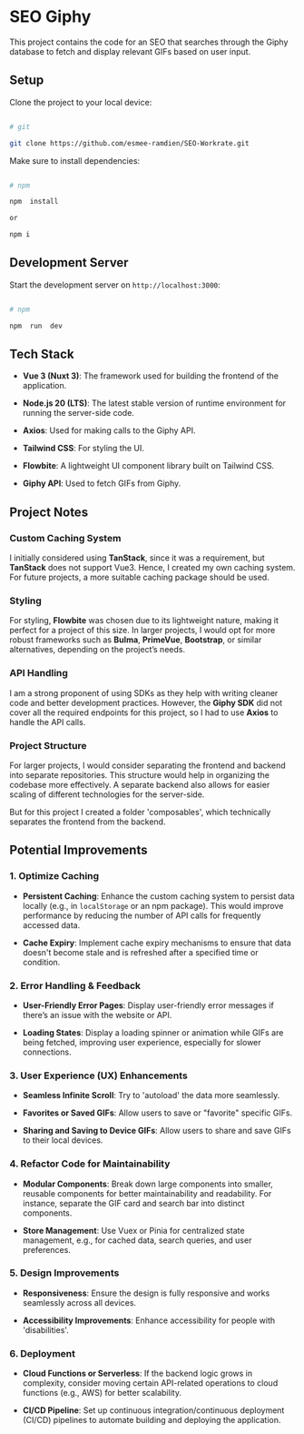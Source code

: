 # SEO Giphy

This project contains the code for an SEO that searches through the Giphy database to fetch and display relevant GIFs based on user input.


## Setup

Clone the project to your local device:
  
```bash

# git

git clone https://github.com/esmee-ramdien/SEO-Workrate.git

```

Make sure to install dependencies:

```bash

# npm

npm  install

or

npm i

```


## Development Server

Start the development server on `http://localhost:3000`:


```bash

# npm

npm  run  dev

```


## Tech Stack

-  **Vue 3 (Nuxt 3)**: The framework used for building the frontend of the application.

-  **Node.js 20 (LTS)**: The latest stable version of runtime environment for running the server-side code.

-  **Axios**: Used for making calls to the Giphy API.

-  **Tailwind CSS**: For styling the UI.

-  **Flowbite**: A lightweight UI component library built on Tailwind CSS.

-  **Giphy API**: Used to fetch GIFs from Giphy.


## Project Notes

### Custom Caching System

I initially considered using **TanStack**, since it was a requirement, but **TanStack** does not support Vue3. Hence, I created my own caching system. For future projects, a more suitable caching package should be used.

### Styling

For styling, **Flowbite** was chosen due to its lightweight nature, making it perfect for a project of this size. In larger projects, I would opt for more robust frameworks such as **Bulma**, **PrimeVue**, **Bootstrap**, or similar alternatives, depending on the project’s needs.

### API Handling

I am a strong proponent of using SDKs as they help with writing cleaner code and better development practices. However, the **Giphy SDK** did not cover all the required endpoints for this project, so I had to use **Axios** to handle the API calls.

### Project Structure 
For larger projects, I would consider separating the frontend and backend into separate repositories. This structure would help in organizing the codebase more effectively. A separate backend also allows for easier scaling of different technologies for the server-side.

But for this project I created a folder 'composables', which technically separates the frontend from the backend.

## Potential Improvements

### 1. **Optimize Caching**

-  **Persistent Caching**: Enhance the custom caching system to persist data locally (e.g., in `localStorage` or an npm package). This would improve performance by reducing the number of API calls for frequently accessed data.

-  **Cache Expiry**: Implement cache expiry mechanisms to ensure that data doesn't become stale and is refreshed after a specified time or condition.

### 2. **Error Handling & Feedback**

-  **User-Friendly Error Pages**: Display user-friendly error messages if there’s an issue with the website or API.

-  **Loading States**: Display a loading spinner or animation while GIFs are being fetched, improving user experience, especially for slower connections.

### 3. **User Experience (UX) Enhancements**

-  **Seamless Infinite Scroll**: Try to 'autoload' the data more seamlessly.

-  **Favorites or Saved GIFs**: Allow users to save or "favorite" specific GIFs.
-  **Sharing and Saving to Device GIFs**: Allow users to share and save GIFs to their local devices.
  
  
### 4. **Refactor Code for Maintainability**

-  **Modular Components**: Break down large components into smaller, reusable components for better maintainability and readability. For instance, separate the GIF card and search bar into distinct components.

-  **Store Management**: Use Vuex or Pinia for centralized state management, e.g., for cached data, search queries, and user preferences.

### 5. **Design Improvements**

- **Responsiveness**: Ensure the design is fully responsive and works seamlessly across all devices. 

-  **Accessibility Improvements**: Enhance accessibility for people with 'disabilities'.


### 6. **Deployment**

-  **Cloud Functions or Serverless**: If the backend logic grows in complexity, consider moving certain API-related operations to cloud functions (e.g., AWS) for better scalability.

-  **CI/CD Pipeline**: Set up continuous integration/continuous deployment (CI/CD) pipelines to automate building and deploying the application.